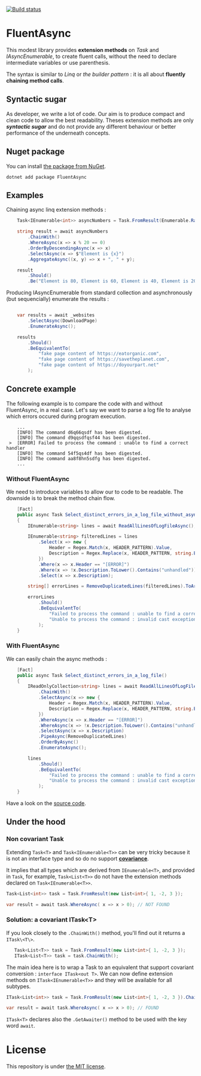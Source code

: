 [![Build status](https://ci.appveyor.com/api/projects/status/jwu4cocyv2q7vfda/branch/main?svg=true)](https://ci.appveyor.com/project/pierregillon/fluentasync/branch/main)

# FluentAsync
This modest library provides **extension methods** on *Task* and *IAsyncEnumerable*, to create fluent calls, 
without the need to declare intermediate variables or use parenthesis.

The syntax is similar to *Linq* or *the builder pattern* : it is all about **fluently chaining method calls**.

## Syntactic sugar
As developer, we write a lot of code. Our aim is to produce compact and clean code to allow the best readability.
Theses extension methods are only ***syntactic sugar*** and do not provide any different behaviour or better performance 
of the underneath concepts.

## Nuget package

You can install [the package from NuGet](https://www.nuget.org/packages/FluentAsync).

```shell
dotnet add package FluentAsync
```

## Examples

Chaining async linq extension methods :

```csharp
    Task<IEnumerable<int>> asyncNumbers = Task.FromResult(Enumerable.Range(0, 100));

    string result = await asyncNumbers
        .ChainWith()
        .WhereAsync(x => x % 20 == 0)
        .OrderByDescendingAsync(x => x)
        .SelectAsync(x => $"Element is {x}")
        .AggregateAsync((x, y) => x + ", " + y);

    result
        .Should()
        .Be("Element is 80, Element is 60, Element is 40, Element is 20, Element is 0");
```

Producing IAsyncEnumerable from standard collection and asynchronously (but sequencially) enumerate the results :
```csharp

    var results = await _websites
        .SelectAsync(DownloadPage)
        .EnumerateAsync();

    results
        .Should()
        .BeEquivalentTo(
            "fake page content of https://eatorganic.com",
            "fake page content of https://savetheplanet.com",
            "fake page content of https://doyourpart.net"
        );
```
## Concrete example
The following example is to compare the code with and without FluentAsync, in a real case.
Let's say we want to parse a log file to analyse which errors occured during program execution.
```
    ...
    [INFO] The command d6q66qsdf has been digested.
    [INFO] The command d9qqsdfqsf44 has been digested.
 >  [ERROR] Failed to process the command : unable to find a correct handler
    [INFO] The command 54f5qs4df has been digested.
    [INFO] The command aa8f8hn5sdfg has been digested.
    ...
```

### Without FluentAsync
We need to introduce variables to allow our to code to be readable.
The downside is to break the method chain flow.

```csharp
    [Fact]
    public async Task Select_distinct_errors_in_a_log_file_without_async_extension()
    {
        IEnumerable<string> lines = await ReadAllLinesOfLogFileAsync();

        IEnumerable<string> filteredLines = lines
            .Select(x => new {
                Header = Regex.Match(x, HEADER_PATTERN).Value,
                Description = Regex.Replace(x, HEADER_PATTERN, string.Empty).Trim()
            })
            .Where(x => x.Header == "[ERROR]")
            .Where(x => !x.Description.ToLower().Contains("unhandled"))
            .Select(x => x.Description);

        string[] errorLines = RemoveDuplicatedLines(filteredLines).ToArray();

        errorLines
            .Should()
            .BeEquivalentTo(
                "Failed to process the command : unable to find a correct handler",
                "Unable to process the command : invalid cast exception."
            );
    }
```

### With FluentAsync
We can easily chain the async methods :

```csharp
    [Fact]
    public async Task Select_distinct_errors_in_a_log_file()
    {
        IReadOnlyCollection<string> lines = await ReadAllLinesOfLogFileAsync()
            .ChainWith()
            .SelectAsync(x => new {
                Header = Regex.Match(x, HEADER_PATTERN).Value,
                Description = Regex.Replace(x, HEADER_PATTERN, string.Empty).Trim()
            })
            .WhereAsync(x => x.Header == "[ERROR]")
            .WhereAsync(x => !x.Description.ToLower().Contains("unhandled"))
            .SelectAsync(x => x.Description)
            .PipeAsync(RemoveDuplicatedLines)
            .OrderByAsync()
            .EnumerateAsync();

        lines
            .Should()
            .BeEquivalentTo(
                "Failed to process the command : unable to find a correct handler",
                "Unable to process the command : invalid cast exception."
            );
    }
```

Have a look on the [source code](/FluentAsync.Tests/Examples/AsynchronouslyReadFileAndChainActions.cs).

## Under the hood

### Non covariant Task
Extending ```Task<T>``` and ```Task<IEnumerable<T>>``` can be very tricky because it is not an interface type 
and so do no support **[covariance](https://docs.microsoft.com/en-us/dotnet/standard/generics/covariance-and-contravariance)**.

It implies that all types which are derived from ```IEnumerable<T>```, and provided in ```Task```, for example, ```Task<List<T>>```
do not have the extension methods declared on ```Task<IEnumerable<T>>```.

```csharp
Task<List<int>> task = Task.FromResult(new List<int>{ 1, -2, 3 });

var result = await task.WhereAsync( x => x > 0); // NOT FOUND
```

### Solution: a covariant ITask\<T\>
If you look closely to the ```.ChainWith()``` method, you'll find out it returns a ```ITask\<T\>```.
```csharp
   Task<List<T>> task = Task.FromResult(new List<int>{ 1, -2, 3 });
   ITask<List<T>> task = task.ChainWith();
```
The main idea here is to wrap a Task to an equivalent that support covariant conversion :
```interface ITask<out T>```.
We can now define extension methods on ```ITask<IEnumerable<T>>``` and they will be available for all subtypes.

```csharp
ITask<List<int>> task = Task.FromResult(new List<int>{ 1, -2, 3 }).ChainWith();

var result = await task.WhereAsync( x => x > 0); // FOUND
```
```ITask<T>``` declares also the ```.GetAwaiter()``` method to be used with the key word ```await```.

# License
This repository is under [the MIT license](/License.MD).